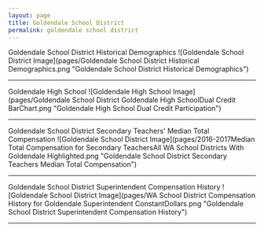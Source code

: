 ```yaml
---
layout: page
title: Goldendale School District
permalink: goldendale school district
---
```



Goldendale School District Historical Demographics
![Goldendale School District Image](pages/Goldendale School District Historical Demographics.png "Goldendale School District Historical Demographics")

___

Goldendale High School
![Goldendale High School Image](pages/Goldendale School District Goldendale High SchoolDual Credit BarChart.png "Goldendale High School Dual Credit Participation")

___

Goldendale School District Secondary Teachers' Median Total Compensation
![Goldendale School District Image](pages/2016-2017Median Total Compensation for Secondary TeachersAll WA School Districts With Goldendale Highlighted.png "Goldendale School District Secondary Teachers Median Total Compensation")

___

Goldendale School District Superintendent Compensation History
![Goldendale School District Image](pages/WA School District Compensation History for Goldendale Superintendent ConstantDollars.png "Goldendale School District Superintendent Compensation History")

___

